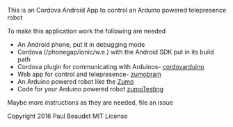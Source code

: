 This is an Cordova Android App to control an Arduino powered telepresence robot

To make this application work the following are needed
* An Android phone, put it in debugging mode
* Cordova (/phonegap/ionic/w.e.) with the Android SDK put in its build path
* Cordova plugin for communicating with Arduinos- [cordovarduino](https://github.com/xseignard/cordovarduino)
* Web app for control and telepresence- [zumobrain](https://github.com/PaulBeaudet/telezumo)
* An Arduino powered robot like the [Zumo](https://www.pololu.com/category/129/zumo-robots-and-accessories)
* Code for your Arduino powered robot [zumoTesting](https://github.com/PaulBeaudet/zumoTesting)

Maybe more instructions as they are needed, file an issue


Copyright 2016 Paul Beaudet MIT License